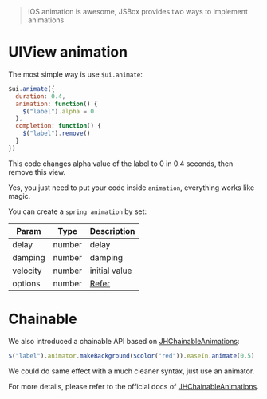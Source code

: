 > iOS animation is awesome, JSBox provides two ways to implement animations

# UIView animation

The most simple way is use `$ui.animate`:

```js
$ui.animate({
  duration: 0.4,
  animation: function() {
    $("label").alpha = 0
  },
  completion: function() {
    $("label").remove()
  }
})
```

This code changes alpha value of the label to 0 in 0.4 seconds, then remove this view.

Yes, you just need to put your code inside `animation`, everything works like magic.

You can create a `spring animation` by set:

Param | Type | Description
---|---|---
delay | number | delay
damping | number | damping
velocity | number | initial value
options | number | [Refer](https://developer.apple.com/documentation/uikit/uiviewanimationoptions)

# Chainable

We also introduced a chainable API based on [JHChainableAnimations](https://github.com/jhurray/JHChainableAnimations):

```js
$("label").animator.makeBackground($color("red")).easeIn.animate(0.5)
```

We could do same effect with a much cleaner syntax, just use an animator.

For more details, please refer to the official docs of [JHChainableAnimations](https://github.com/jhurray/JHChainableAnimations).